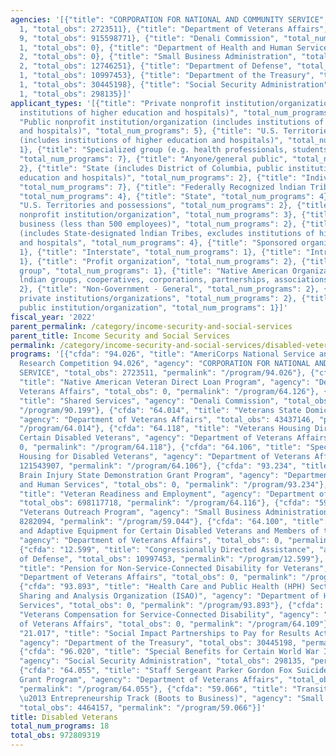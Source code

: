 ```yaml
---
agencies: '[{"title": "CORPORATION FOR NATIONAL AND COMMUNITY SERVICE", "total_num_programs":
  1, "total_obs": 2723511}, {"title": "Department of Veterans Affairs", "total_num_programs":
  9, "total_obs": 915598771}, {"title": "Denali Commission", "total_num_programs":
  1, "total_obs": 0}, {"title": "Department of Health and Human Services", "total_num_programs":
  2, "total_obs": 0}, {"title": "Small Business Administration", "total_num_programs":
  2, "total_obs": 12746251}, {"title": "Department of Defense", "total_num_programs":
  1, "total_obs": 10997453}, {"title": "Department of the Treasury", "total_num_programs":
  1, "total_obs": 30445198}, {"title": "Social Security Administration", "total_num_programs":
  1, "total_obs": 298135}]'
applicant_types: '[{"title": "Private nonprofit institution/organization (includes
  institutions of higher education and hospitals)", "total_num_programs": 6}, {"title":
  "Public nonprofit institution/organization (includes institutions of higher education
  and hospitals)", "total_num_programs": 5}, {"title": "U.S. Territories and possessions
  (includes institutions of higher education and hospitals)", "total_num_programs":
  1}, {"title": "Specialized group (e.g. health professionals, students, veterans)",
  "total_num_programs": 7}, {"title": "Anyone/general public", "total_num_programs":
  2}, {"title": "State (includes District of Columbia, public institutions of higher
  education and hospitals)", "total_num_programs": 2}, {"title": "Individual/Family",
  "total_num_programs": 7}, {"title": "Federally Recognized lndian Tribal Governments",
  "total_num_programs": 4}, {"title": "State", "total_num_programs": 4}, {"title":
  "U.S. Territories and possessions", "total_num_programs": 2}, {"title": "Quasi-public
  nonprofit institution/organization", "total_num_programs": 3}, {"title": "Small
  business (less than 500 employees)", "total_num_programs": 2}, {"title": "Local
  (includes State-designated lndian Tribes, excludes institutions of higher education
  and hospitals", "total_num_programs": 4}, {"title": "Sponsored organization", "total_num_programs":
  1}, {"title": "Interstate", "total_num_programs": 1}, {"title": "Intrastate", "total_num_programs":
  1}, {"title": "Profit organization", "total_num_programs": 2}, {"title": "Minority
  group", "total_num_programs": 1}, {"title": "Native American Organizations (includes
  lndian groups, cooperatives, corporations, partnerships, associations)", "total_num_programs":
  2}, {"title": "Non-Government - General", "total_num_programs": 2}, {"title": "Other
  private institutions/organizations", "total_num_programs": 2}, {"title": "Other
  public institution/organization", "total_num_programs": 1}]'
fiscal_year: '2022'
parent_permalink: /category/income-security-and-social-services
parent_title: Income Security and Social Services
permalink: /category/income-security-and-social-services/disabled-veterans
programs: '[{"cfda": "94.026", "title": "AmeriCorps National Service and Civic Engagement
  Research Competition 94.026", "agency": "CORPORATION FOR NATIONAL AND COMMUNITY
  SERVICE", "total_obs": 2723511, "permalink": "/program/94.026"}, {"cfda": "64.126",
  "title": "Native American Veteran Direct Loan Program", "agency": "Department of
  Veterans Affairs", "total_obs": 0, "permalink": "/program/64.126"}, {"cfda": "90.199",
  "title": "Shared Services", "agency": "Denali Commission", "total_obs": 0, "permalink":
  "/program/90.199"}, {"cfda": "64.014", "title": "Veterans State Domiciliary Care",
  "agency": "Department of Veterans Affairs", "total_obs": 43437146, "permalink":
  "/program/64.014"}, {"cfda": "64.118", "title": "Veterans Housing Direct Loans for
  Certain Disabled Veterans", "agency": "Department of Veterans Affairs", "total_obs":
  0, "permalink": "/program/64.118"}, {"cfda": "64.106", "title": "Specially Adapted
  Housing for Disabled Veterans", "agency": "Department of Veterans Affairs", "total_obs":
  121543907, "permalink": "/program/64.106"}, {"cfda": "93.234", "title": "Traumatic
  Brain Injury State Demonstration Grant Program", "agency": "Department of Health
  and Human Services", "total_obs": 0, "permalink": "/program/93.234"}, {"cfda": "64.116",
  "title": "Veteran Readiness and Employment", "agency": "Department of Veterans Affairs",
  "total_obs": 698117718, "permalink": "/program/64.116"}, {"cfda": "59.044", "title":
  "Veterans Outreach Program", "agency": "Small Business Administration", "total_obs":
  8282094, "permalink": "/program/59.044"}, {"cfda": "64.100", "title": "Automobiles
  and Adaptive Equipment for Certain Disabled Veterans and Members of the Armed Forces",
  "agency": "Department of Veterans Affairs", "total_obs": 0, "permalink": "/program/64.100"},
  {"cfda": "12.599", "title": "Congressionally Directed Assistance", "agency": "Department
  of Defense", "total_obs": 10997453, "permalink": "/program/12.599"}, {"cfda": "64.104",
  "title": "Pension for Non-Service-Connected Disability for Veterans", "agency":
  "Department of Veterans Affairs", "total_obs": 0, "permalink": "/program/64.104"},
  {"cfda": "93.893", "title": "Health Care and Public Health (HPH) Sector Information
  Sharing and Analysis Organization (ISAO)", "agency": "Department of Health and Human
  Services", "total_obs": 0, "permalink": "/program/93.893"}, {"cfda": "64.109", "title":
  "Veterans Compensation for Service-Connected Disability", "agency": "Department
  of Veterans Affairs", "total_obs": 0, "permalink": "/program/64.109"}, {"cfda":
  "21.017", "title": "Social Impact Partnerships to Pay for Results Act (SIPPRA)",
  "agency": "Department of the Treasury", "total_obs": 30445198, "permalink": "/program/21.017"},
  {"cfda": "96.020", "title": "Special Benefits for Certain World War II Veterans",
  "agency": "Social Security Administration", "total_obs": 298135, "permalink": "/program/96.020"},
  {"cfda": "64.055", "title": "Staff Sergeant Parker Gordon Fox Suicide Prevention
  Grant Program", "agency": "Department of Veterans Affairs", "total_obs": 52500000,
  "permalink": "/program/64.055"}, {"cfda": "59.066", "title": "Transition Assistance
  \u2013 Entrepreneurship Track (Boots to Business)", "agency": "Small Business Administration",
  "total_obs": 4464157, "permalink": "/program/59.066"}]'
title: Disabled Veterans
total_num_programs: 18
total_obs: 972809319
---
```

